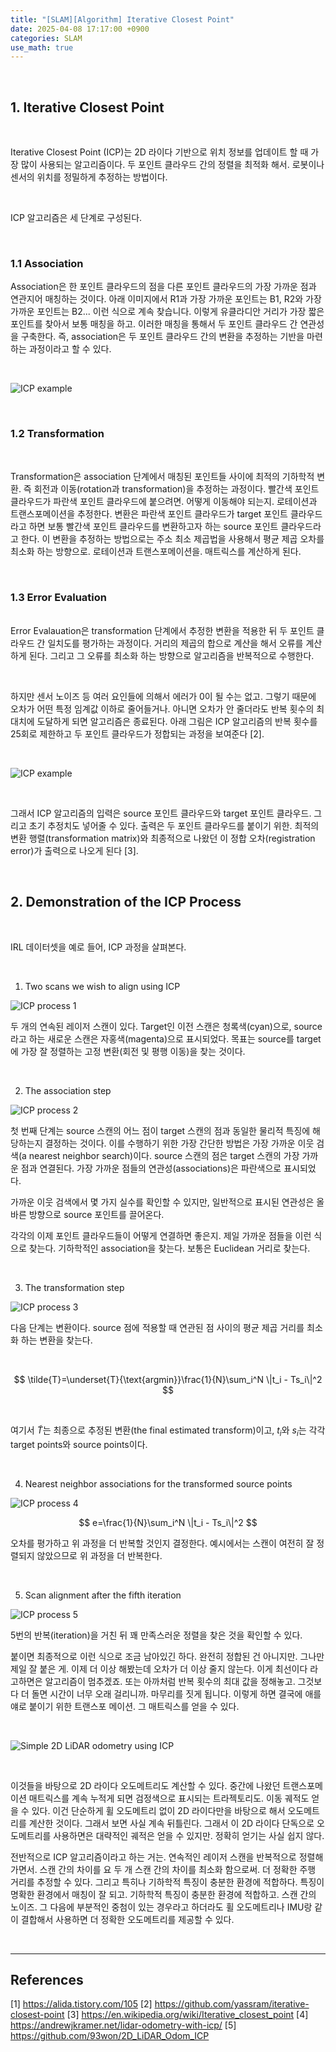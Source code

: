 ```yaml
---
title: "[SLAM][Algorithm] Iterative Closest Point"
date: 2025-04-08 17:17:00 +0900
categories: SLAM
use_math: true
---
```


<br>

## 1. Iterative Closest Point

<br>

Iterative Closest Point (ICP)는 2D 라이다 기반으로 위치 정보를 업데이트 할 때 가장 많이 사용되는 알고리즘이다. 두 포인트 클라우드 간의 정렬을 최적화 해서. 로봇이나 센서의 위치를 정밀하게 추정하는 방법이다.

<br>

ICP 알고리즘은 세 단계로 구성된다.

<br>

### 1.1 Association

Association은 한 포인트 클라우드의 점을 다른 포인트 클라우드의 가장 가까운 점과 연관지어 매칭하는 것이다. 아래 이미지에서 R1과 가장 가까운 포인트는 B1, R2와 가장 가까운 포인트는 B2... 이런 식으로 계속 찾습니다. 이렇게 유클라디안 거리가 가장 짧은 포인트를 찾아서 보통 매칭을 하고. 이러한 매칭을 통해서 두 포인트 클라우드 간 연관성을 구축한다. 즉, association은 두 포인트 클라우드 간의 변환을 추정하는 기반을 마련하는 과정이라고 할 수 있다.

<br>

![ICP example](/assets/img/2025-04-08/icp-example.png)

<br>

### 1.2 Transformation

<br>

Transformation은 association 단계에서 매칭된 포인트들 사이에 최적의 기하학적 변환. 즉 회전과 이동(rotation과 transformation)을 추정하는 과정이다. 빨간색 포인트 클라우드가 파란색 포인트 클라우드에 붙으려면. 어떻게 이동해야 되는지. 로테이션과 트랜스포메이션을 추정한다. 변환은 파란색 포인트 클라우드가 target 포인트 클라우드라고 하면 보통 빨간색 포인트 클라우드를 변환하고자 하는 source 포인트 클라우드라고 한다. 이 변환을 추정하는 방법으로는 주소 최소 제곱법을 사용해서 평균 제곱 오차를 최소화 하는 방향으로. 로테이션과 트랜스포메이션을. 매트릭스를 계산하게 된다.

<br>

### 1.3 Error Evaluation

<br> Error Evalauation은 transformation 단계에서 추정한 변환을 적용한 뒤 두 포인트 클라우드 간 일치도를 평가하는 과정이다. 거리의 제곱의 합으로 계산을 해서 오류를 계산하게 된다. 그리고 그 오류를 최소화 하는 방향으로 알고리즘을 반복적으로 수행한다.

<br>

하지만 센서 노이즈 등 여러 요인들에 의해서 에러가 0이 될 수는 없고. 그렇기 때문에 오차가 어떤 특정 임계값 이하로 줄어들거나. 아니면 오차가 안 줄더라도 반복 횟수의 최대치에 도달하게 되면 알고리즘은 종료된다. 아래 그림은 ICP 알고리즘의 반복 횟수를 25회로 제한하고 두 포인트 클라우드가 정합되는 과정을 보여준다 [2].

<br>

![ICP example](/assets/img/2025-04-08/icp-example-monkey.gif)

<br>

그래서 ICP 알고리즘의 입력은 source 포인트 클라우드와 target 포인트 클라우드. 그리고 초기 추정치도 넣어줄 수 있다. 출력은 두 포인트 클라우드를 붙이기 위한. 최적의 변환 행렬(transformation matrix)와 최종적으로 나왔던 이 정합 오차(registration error)가 출력으로 나오게 된다 [3].

<br>

## 2. Demonstration of the ICP Process

<br>

IRL 데이터셋을 예로 들어, ICP 과정을 살펴본다.

<br>

1) Two scans we wish to align using ICP

![ICP process 1](/assets/img/2025-04-08/icp-process-1.png)

두 개의 연속된 레이저 스캔이 있다. Target인 이전 스캔은 청록색(cyan)으로, source라고 하는 새로운 스캔은 자홍색(magenta)으로 표시되었다. 목표는 source를 target에 가장 잘 정렬하는 고정 변환(회전 및 평행 이동)을 찾는 것이다.

<br>

2) The association step

![ICP process 2](/assets/img/2025-04-08/icp-process-2.png)

첫 번째 단계는 source 스캔의 어느 점이 target 스캔의 점과 동일한 물리적 특징에 해당하는지 결정하는 것이다. 이를 수행하기 위한 가장 간단한 방법은 가장 가까운 이웃 검색(a nearest neighbor search)이다. source 스캔의 점은 target 스캔의 가장 가까운 점과 연결된다. 가장 가까운 점들의 연관성(associations)은 파란색으로 표시되었다.

가까운 이웃 검색에서 몇 가지 실수를 확인할 수 있지만, 일반적으로 표시된 연관성은 올바른 방향으로 source 포인트를 끌어온다.


각각의 이제 포인트 클라우드들이 어떻게 연결하면 좋은지. 제일 가까운 점들을 이런 식으로 찾는다. 기하학적인 association을 찾는다. 보통은 Euclidean 거리로 찾는다.



<br>

3) The transformation step

![ICP process 3](/assets/img/2025-04-08/icp-process-3.png)

다음 단계는 변환이다. source 점에 적용할 때 연관된 점 사이의 평균 제곱 거리를 최소화 하는 변환을 찾는다.

<br>

$$
\tilde{T}=\underset{T}{\text{argmin}}\frac{1}{N}\sum_i^N \|t_i - Ts_i\|^2
$$

<br>

여기서 $\tilde{T}$는 최종으로 추정된 변환(the final estimated transform)이고, $t_i$와 $s_i$는 각각 target points와 source points이다.



<br>

4) Nearest neighbor associations for the transformed source points

![ICP process 4](/assets/img/2025-04-08/icp-process-4.png)

$$
e=\frac{1}{N}\sum_i^N \|t_i - Ts_i\|^2
$$

오차를 평가하고 위 과정을 더 반복할 것인지 결정한다. 예시에서는 스캔이 여전히 잘 정렬되지 않았으므로 위 과정을 더 반복한다.

<br>

5) Scan alignment after the fifth iteration

![ICP process 5](/assets/img/2025-04-08/icp-process-5.png)

5번의 반복(iteration)을 거친 뒤 꽤 만족스러운 정렬을 찾은 것을 확인할 수 있다.



붙이면 최종적으로 이런 식으로 조금 남아있긴 하다. 완전히 정합된 건 아니지만. 그나만 제일 잘 붙은 게. 이제 더 이상 해봤는데 오차가 더 이상 줄지 않는다. 이게 최선이다 라고하면은 알고리즘이 멈추겠죠. 또는 아까처럼 반복 횟수의 최대 값을 정해놓고. 그것보다 더 돌면 시간이 너무 오래 걸리니까. 마무리를 짓게 됩니다. 이렇게 하면 결국에 애를 얘로 붙이기 위한 트랜스포 메이션. 그 매트릭스를 얻을 수 있다.

<br>

![Simple 2D LiDAR odometry using ICP](/assets/img/2025-04-08/simple-2d-lidar-odometry.gif)

<br>

이것들을 바탕으로 2D 라이다 오도메트리도 계산할 수 있다. 중간에 나왔던 트랜스포메이션 매트릭스를 계속 누적게 되면 검정색으로 표시되는 트라젝토리도. 이동 궤적도 얻을 수 있다. 이건 단순하게 휠 오도메트리 없이 2D 라이다만을 바탕으로 해서 오도메트리를 계산한 것이다. 그래서 보면 사실 계속 뒤틀린다. 
그래서 이 2D 라이다 단독으로 오도메트리를 사용하면은 대략적인 궤적은 얻을 수 있지만. 정확히 얻기는 사실 쉽지 않다.

전반적으로 ICP 알고리즘이라고 하는 거는. 연속적인 레이저 스캔을 반복적으로 정렬해가면서. 스캔 간의 차이를 요 두 개 스캔 간의 차이를 최소화 함으로써. 더 정확한 주행 거리를 추정할 수 있다. 그리고 특히나 기하학적 특징이 충분한 환경에 적합하다. 특징이 명확한 환경에서 매칭이 잘 되고. 기하학적 특징이 충분한 환경에 적합하고. 스캔 간의 노이즈. 그 다음에 부분적인 중첨이 있는 경우라고 하더라도 휠 오도메트리나 IMU랑 같이 결합해서 사용하면 더 정확한 오도메트리를 제공할 수 있다. 

<br>

---

## References
[1] <https://alida.tistory.com/105>
[2] <https://github.com/yassram/iterative-closest-point>
[3] <https://en.wikipedia.org/wiki/Iterative_closest_point>
[4] <https://andrewjkramer.net/lidar-odometry-with-icp/>
[5] <https://github.com/93won/2D_LiDAR_Odom_ICP>

&nbsp;